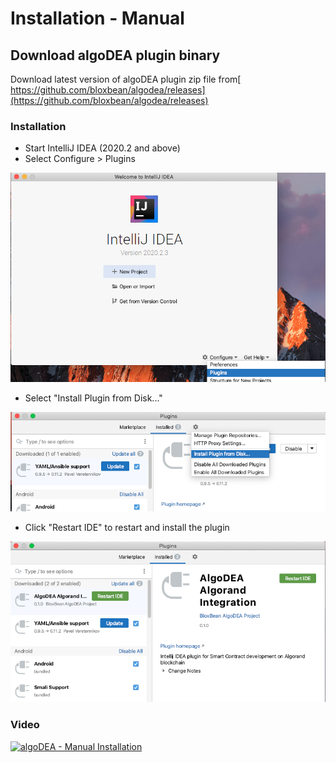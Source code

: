 # Installation - Manual

## Download algoDEA plugin binary 

Download latest version of algoDEA plugin zip file from[ https://github.com/bloxbean/algodea/releases](https://github.com/bloxbean/algodea/releases)

### Installation

* Start IntelliJ IDEA \(2020.2 and above\)
* Select Configure &gt; Plugins

 

![](.gitbook/assets/manual-install-select-plugin%20%281%29.png)

* Select "Install Plugin from Disk..."

![](.gitbook/assets/manual-install-installpluginfrodisk.png)

* Click "Restart IDE" to restart and install the plugin

![](.gitbook/assets/manual-install-restart-ide.png)

### Video
[![algoDEA - Manual Installation](https://img.youtube.com/vi/jjhEu-gjjhE/0.jpg)](https://youtu.be/jjhEu-gjjhE)
